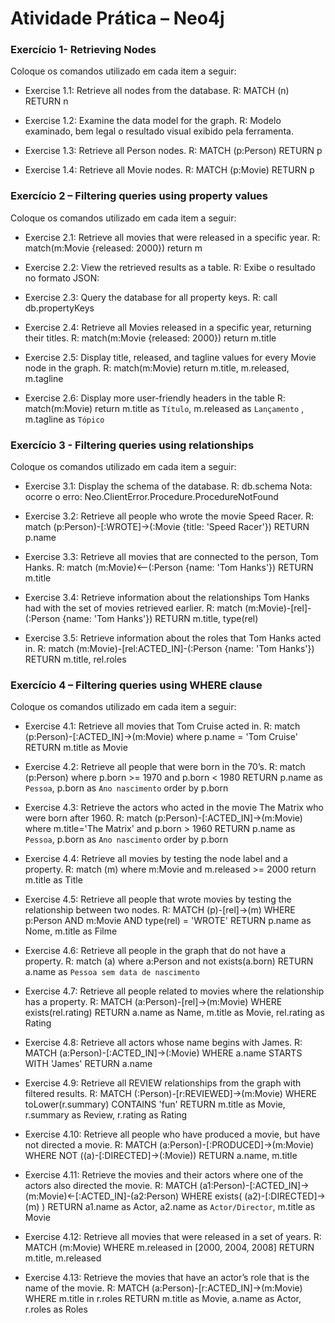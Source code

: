 # Atividade Prática – Neo4j

### Exercício 1- Retrieving Nodes

Coloque os comandos utilizado em cada item a seguir:
- Exercise 1.1: Retrieve all nodes from the database.
R: MATCH (n) RETURN n

- Exercise 1.2: Examine the data model for the graph.
R: Modelo examinado, bem legal o resultado visual exibido pela ferramenta.

- Exercise 1.3: Retrieve all Person nodes.
R: MATCH (p:Person) RETURN p


- Exercise 1.4: Retrieve all Movie nodes.
R: MATCH (p:Movie) RETURN p


### Exercício 2 – Filtering queries using property values

Coloque os comandos utilizado em cada item a seguir:
- Exercise 2.1: Retrieve all movies that were released in a specific year.
R: match(m:Movie {released: 2000}) return m

- Exercise 2.2: View the retrieved results as a table.
R: Exibe o resultado no formato JSON:

- Exercise 2.3: Query the database for all property keys.
R: call db.propertyKeys

- Exercise 2.4: Retrieve all Movies released in a specific year, returning
their titles.
R: match(m:Movie {released: 2000}) return m.title

- Exercise 2.5: Display title, released, and tagline values for every Movie
node in the graph.
R: match(m:Movie) return m.title, m.released, m.tagline

- Exercise 2.6: Display more user-friendly headers in the table
R: match(m:Movie) return m.title as `Título`, m.released as `Lançamento` , m.tagline as `Tópico`

### Exercício 3 - Filtering queries using relationships
Coloque os comandos utilizado em cada item a seguir:
- Exercise 3.1: Display the schema of the database.
R: db.schema 
Nota: ocorre o erro: Neo.ClientError.Procedure.ProcedureNotFound

- Exercise 3.2: Retrieve all people who wrote the movie Speed Racer.
R: match (p:Person)-[:WROTE]->(:Movie {title: 'Speed Racer'}) RETURN p.name

- Exercise 3.3: Retrieve all movies that are connected to the person,
Tom Hanks.
R: match (m:Movie)<--(:Person {name: 'Tom Hanks'}) RETURN m.title

- Exercise 3.4: Retrieve information about the relationships Tom Hanks
had with the set of movies retrieved earlier.
R: match (m:Movie)-[rel]-(:Person {name: 'Tom Hanks'}) RETURN m.title, type(rel)

- Exercise 3.5: Retrieve information about the roles that Tom Hanks
acted in.
R: match (m:Movie)-[rel:ACTED_IN]-(:Person {name: 'Tom Hanks'}) RETURN m.title, rel.roles

### Exercício 4 – Filtering queries using WHERE clause

Coloque os comandos utilizado em cada item a seguir:
- Exercise 4.1: Retrieve all movies that Tom Cruise acted in.
R: match (p:Person)-[:ACTED_IN]->(m:Movie) where p.name = 'Tom Cruise' RETURN m.title as Movie

- Exercise 4.2: Retrieve all people that were born in the 70’s.
R: match (p:Person) where p.born >= 1970 and p.born < 1980 RETURN p.name as `Pessoa`, p.born as `Ano nascimento` order by p.born

- Exercise 4.3: Retrieve the actors who acted in the movie The Matrix
who were born after 1960.
R: match (p:Person)-[:ACTED_IN]->(m:Movie) where m.title='The Matrix' and p.born > 1960 RETURN p.name as `Pessoa`, p.born as `Ano nascimento` order by p.born

- Exercise 4.4: Retrieve all movies by testing the node label and a
property.
R: match (m) where m:Movie and m.released >= 2000 return m.title as Title

- Exercise 4.5: Retrieve all people that wrote movies by testing the
relationship between two nodes.
R: MATCH (p)-[rel]->(m) WHERE p:Person AND m:Movie AND type(rel) = 'WROTE' RETURN p.name as Nome, m.title as Filme

- Exercise 4.6: Retrieve all people in the graph that do not have a
property.
R: match (a) where a:Person and not exists(a.born) RETURN a.name as `Pessoa sem data de nascimento`

- Exercise 4.7: Retrieve all people related to movies where the
relationship has a property.
R: MATCH (a:Person)-[rel]->(m:Movie) WHERE exists(rel.rating) RETURN a.name as Name, m.title as Movie, rel.rating as Rating

- Exercise 4.8: Retrieve all actors whose name begins with James.
R: MATCH (a:Person)-[:ACTED_IN]->(:Movie) WHERE a.name STARTS WITH 'James' RETURN a.name

- Exercise 4.9: Retrieve all REVIEW relationships from the graph with filtered results.
R: MATCH (:Person)-[r:REVIEWED]->(m:Movie) WHERE toLower(r.summary) CONTAINS 'fun' RETURN  m.title as Movie, r.summary as Review, r.rating as Rating

- Exercise 4.10: Retrieve all people who have produced a movie, but have not directed a movie.
R: MATCH (a:Person)-[:PRODUCED]->(m:Movie) WHERE NOT ((a)-[:DIRECTED]->(:Movie)) RETURN a.name, m.title

- Exercise 4.11: Retrieve the movies and their actors where one of the actors also directed the movie.
R: MATCH (a1:Person)-[:ACTED_IN]->(m:Movie)<-[:ACTED_IN]-(a2:Person) WHERE exists( (a2)-[:DIRECTED]->(m) ) RETURN  a1.name as Actor, a2.name as `Actor/Director`, m.title as Movie

- Exercise 4.12: Retrieve all movies that were released in a set of years.
R: MATCH (m:Movie) WHERE m.released in [2000, 2004, 2008] RETURN m.title, m.released 

- Exercise 4.13: Retrieve the movies that have an actor’s role that is the name of the movie.
R: MATCH (a:Person)-[r:ACTED_IN]->(m:Movie) WHERE m.title in r.roles RETURN  m.title as Movie, a.name as Actor, r.roles as Roles
